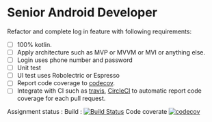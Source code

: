 # Senior Android Developer

Refactor and complete log in feature with following requirements:

- [ ] 100% kotlin.
- [ ] Apply architecture such as MVP or MVVM or MVI or anything else.
- [ ] Login uses phone number and password
- [ ] Unit test
- [ ] UI test uses Robolectric or Espresso
- [ ] Report code coverage to [codecov](https://codecov.io/).
- [ ] Integrate with CI such as [travis](https://travis-ci.org/), [CircleCI](https://circleci.com/) to automatic report code coverage for each pull request.

Assignment status :
 Build : [![Build Status](https://travis-ci.org/trungnam/Android-Sample.svg?branch=kotlin_migration_mvp_rx)](https://travis-ci.org/trungnam/Android-Sample) Code coverate [![codecov](https://codecov.io/gh/trungnam/Android-Sample/branch/kotlin_migration_mvp_rx/graph/badge.svg)](https://codecov.io/gh/trungnam/Android-Sample)
 
 
